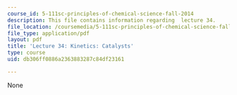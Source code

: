 ```yaml
---
course_id: 5-111sc-principles-of-chemical-science-fall-2014
description: This file contains information regarding  lecture 34.
file_location: /coursemedia/5-111sc-principles-of-chemical-science-fall-2014/db306ff0886a2363883287c84df23161_MIT5_111F14_Lecture34.pdf
file_type: application/pdf
layout: pdf
title: 'Lecture 34: Kinetics: Catalysts'
type: course
uid: db306ff0886a2363883287c84df23161

---
```

None